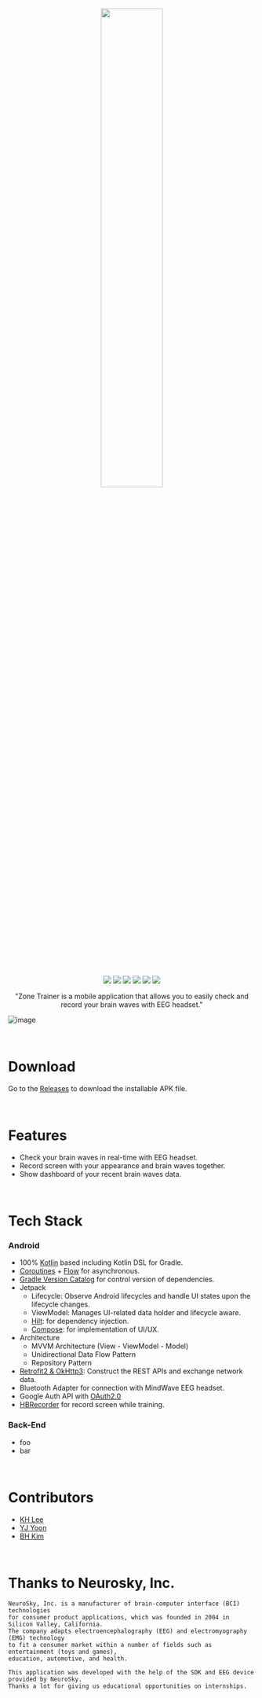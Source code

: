 <h1 align="center">
<img width="50%" src="https://user-images.githubusercontent.com/72238126/206612101-5d421687-5db6-4a22-92cb-62a501743704.png"/>
</h1>

<p align="center">

<img src="https://img.shields.io/badge/Kotlin-232F3E?style=flat-square&logo=kotlin&logoColor=FFFFFF"/>
<img src="https://img.shields.io/badge/Android-232F3E?style=flat-square&logo=android&logoColor=FFFFFF"/>
<img src="https://img.shields.io/badge/Javascript-232F3E?style=flat-square&logo=javascript&logoColor=FFFFFF"/>
<img src="https://img.shields.io/badge/Node.js-232F3E?style=flat-square&logo=nodedotjs&logoColor=FFFFFF"/>
<img src="https://img.shields.io/badge/MongoDB-232F3E?style=flat-square&logo=mongodb&logoColor=FFFFFF"/>
<img src="https://img.shields.io/badge/AWS-232F3E?style=flat-square&logo=amazon-aws&logoColor=FFFFFF"/>

</p>
<p align="center">
"Zone Trainer is a mobile application that allows you to easily check and record your brain waves with EEG headset."
</p>

![image](https://user-images.githubusercontent.com/72238126/206612172-0b9823e4-0091-420c-a652-827d14b181a1.png)

<br>

# Download

Go to the [Releases](https://github.com/neurosky-internship/zonetrainer-android/releases/tag/v1.0.0) to download the installable APK file.

<br>

# Features

- Check your brain waves in real-time with EEG headset.
- Record screen with your appearance and brain waves together.
- Show dashboard of your recent brain waves data.

<br>

# Tech Stack

### Android

- 100% [Kotlin](https://kotlinlang.org/) based including Kotlin DSL for Gradle.
- [Coroutines](https://github.com/Kotlin/kotlinx.coroutines) + [Flow](https://kotlin.github.io/kotlinx.coroutines/kotlinx-coroutines-core/kotlinx.coroutines.flow/) for asynchronous.
- [Gradle Version Catalog](https://docs.gradle.org/current/userguide/platforms.html) for control version of dependencies.
- Jetpack
  - Lifecycle: Observe Android lifecycles and handle UI states upon the lifecycle changes.
  - ViewModel: Manages UI-related data holder and lifecycle aware.
  - [Hilt](https://dagger.dev/hilt/): for dependency injection.
  - [Compose](https://developer.android.com/jetpack/compose): for implementation of UI/UX.
- Architecture
  - MVVM Architecture (View - ViewModel - Model)
  - Unidirectional Data Flow Pattern
  - Repository Pattern
- [Retrofit2 & OkHttp3](https://github.com/square/retrofit): Construct the REST APIs and exchange network data.
- Bluetooth Adapter for connection with MindWave EEG headset.
- Google Auth API with [OAuth2.0](https://developers.google.com/identity/protocols/oauth2)
- [HBRecorder](https://github.com/HBiSoft/HBRecorder) for record screen while training.

### Back-End

- foo
- bar

<br>

# Contributors
- [KH Lee](https://neurosky.com/)
- [YJ Yoon](https://github.com/yjyoon-dev)
- [BH Kim](https://github.com/cindybohyeon)

<br>

# Thanks to Neurosky, Inc.

```
NeuroSky, Inc. is a manufacturer of brain-computer interface (BCI) technologies
for consumer product applications, which was founded in 2004 in Silicon Valley, California.
The company adapts electroencephalography (EEG) and electromyography (EMG) technology
to fit a consumer market within a number of fields such as entertainment (toys and games),
education, automotive, and health.

This application was developed with the help of the SDK and EEG device provided by NeuroSky.
Thanks a lot for giving us educational opportunities on internships.
```
